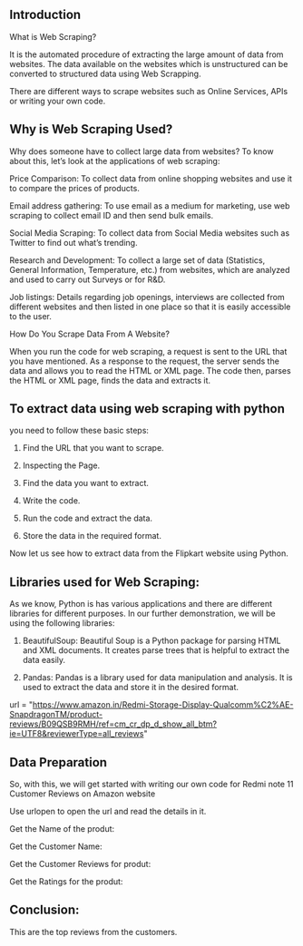 
## Introduction

What is Web Scraping?

It is the automated procedure of extracting the large amount of data from websites. The data available on the websites which is unstructured can be converted to structured data using Web Scrapping.

There are different ways to scrape websites such as Online Services, APIs or writing your own code.



## Why is Web Scraping Used?

Why does someone have to collect large data from websites?
To know about this, let’s look at the applications of web scraping:

Price Comparison:
To collect data from online shopping websites and use it to compare the prices of products.

Email address gathering:
To use email as a medium for marketing, use web scraping to collect email ID and then send bulk emails.

Social Media Scraping:
To collect data from Social Media websites such as Twitter to find out what’s trending.

Research and Development:
To collect a large set of data (Statistics, General Information, Temperature, etc.) from websites, which are analyzed and used to carry out Surveys or for R&D.

Job listings:
Details regarding job openings, interviews are collected from different websites and then listed in one place so that it is easily accessible to the user.

How Do You Scrape Data From A Website?

When you run the code for web scraping, a request is sent to the URL that you have mentioned. As a response to the request, the server sends the data and allows you to read the HTML or XML page. The code then, parses the HTML or XML page, finds the data and extracts it.


## To extract data using web scraping with python

you need to follow these basic steps:

1) Find the URL that you want to scrape.

2) Inspecting the Page.

3) Find the data you want to extract.

4) Write the code.

5) Run the code and extract the data.

6) Store the data in the required format.

Now let us see how to extract data from the Flipkart website using Python.


## Libraries used for Web Scraping:

As we know, Python is has various applications and there are different libraries for different purposes. In our further demonstration, we will be using the following libraries:


1) BeautifulSoup:
Beautiful Soup is a Python package for parsing HTML and XML documents. It creates parse trees that is helpful to extract the data easily.

2) Pandas:
Pandas is a library used for data manipulation and analysis. It is used to extract the data and store it in the desired format.

url = "https://www.amazon.in/Redmi-Storage-Display-Qualcomm%C2%AE-SnapdragonTM/product-reviews/B09QSB9RMH/ref=cm_cr_dp_d_show_all_btm?ie=UTF8&reviewerType=all_reviews"


## Data Preparation

So, with this, we will get started with writing our own code for Redmi note 11 Customer Reviews on Amazon website

Use urlopen to open the url and read the details in it.

Get the Name of the produt:

Get the Customer Name:

Get the Customer Reviews for produt:

Get the Ratings for the produt:


## Conclusion:

This are the top reviews from the customers.



